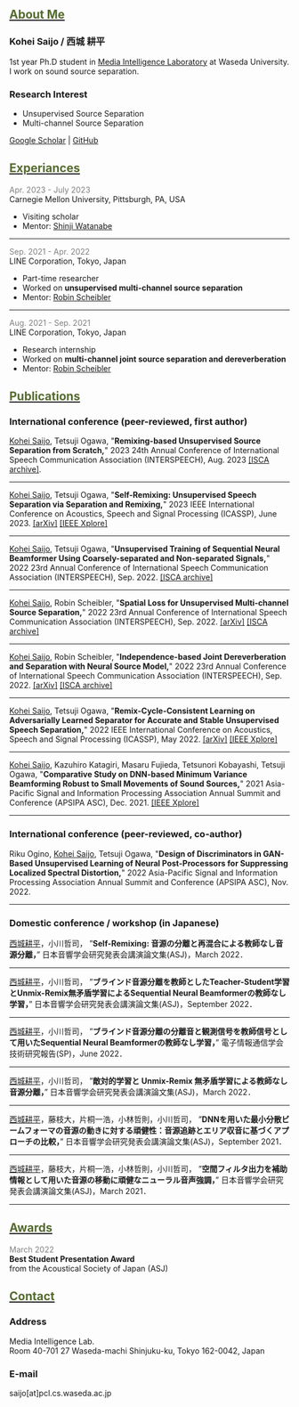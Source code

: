 ## <u><font color="DarkOliveGreen">About Me</font></u>

### Kohei Saijo / 西城 耕平

1st year Ph.D student in [Media Intelligence Laboratory](http://www.pcl.cs.waseda.ac.jp/) at Waseda University.
I work on sound source separation.

### Research Interest
* Unsupervised Source Separation
* Multi-channel Source Separation
 

[Google Scholar](https://scholar.google.com/citations?user=ptyPzY4AAAAJ&hl=ja&oi=ao) | 
[GitHub](https://github.com/kohei0209)


## <u><font color="DarkOliveGreen">Experiances</font></u>

<span style="color: Gray; ">Apr. 2023 - July 2023</span>  
Carnegie Mellon University, Pittsburgh, PA, USA
* Visiting scholar
* Mentor: [Shinji Watanabe](https://sites.google.com/view/shinjiwatanabe)

---

<span style="color: Gray; ">Sep. 2021 - Apr. 2022</span>  
LINE Corporation, Tokyo, Japan
* Part-time researcher
* Worked on **unsupervised multi-channel source separation**
* Mentor: [Robin Scheibler](http://www.robinscheibler.org/)

---

<span style="color: Gray; ">Aug. 2021 - Sep. 2021</span>  
LINE Corporation, Tokyo, Japan
* Research internship
* Worked on **multi-channel joint source separation and dereverberation**
* Mentor: [Robin Scheibler](http://www.robinscheibler.org/)


## <u><font color="DarkOliveGreen">Publications</font></u>

### International conference (peer-reviewed, first author)

<u>Kohei Saijo</u>, Tetsuji Ogawa, 
"**Remixing-based Unsupervised Source Separation from Scratch,**"
2023 24th Annual Conference of International Speech Communication Association (INTERSPEECH), Aug. 2023
[[ISCA archive]](https://www.isca-speech.org/archive/interspeech_2023/saijo23_interspeech.html).

---

<u>Kohei Saijo</u>, Tetsuji Ogawa, 
"**Self-Remixing: Unsupervised Speech Separation via Separation and Remixing,**"
2023 IEEE International Conference on Acoustics, Speech and Signal Processing (ICASSP), June 2023. 
[[arXiv]](https://arxiv.org/abs/2211.10194) [[IEEE Xplore]](https://ieeexplore.ieee.org/abstract/document/10095596)

---

<u>Kohei Saijo</u>, Tetsuji Ogawa, 
"**Unsupervised Training of Sequential Neural Beamformer Using Coarsely-separated and Non-separated Signals,**"
2022 23rd Annual Conference of International Speech Communication Association (INTERSPEECH), Sep. 2022.
[[ISCA archive]](https://www.isca-speech.org/archive/interspeech_2022/saijo22c_interspeech.html)

---

<u>Kohei Saijo</u>, Robin Scheibler,
"**Spatial Loss for Unsupervised Multi-channel Source Separation,**"
2022 23rd Annual Conference of International Speech Communication Association (INTERSPEECH), Sep. 2022.
 [[arXiv]](https://arxiv.org/abs/2204.00210) [[ISCA archive]](https://www.isca-speech.org/archive/interspeech_2022/saijo22b_interspeech.html)

---

<u>Kohei Saijo</u>, Robin Scheibler,
"**Independence-based Joint Dereverberation and Separation with Neural Source Model,**"
2022 23rd Annual Conference of International Speech Communication Association (INTERSPEECH), Sep. 2022.
 [[arXiv]](http://128.84.21.203/abs/2110.06545) [[ISCA archive]](https://www.isca-speech.org/archive/interspeech_2022/saijo22_interspeech.html)

---

<u>Kohei Saijo</u>, Tetsuji Ogawa, 
"**Remix-Cycle-Consistent Learning on Adversarially Learned Separator for Accurate and Stable Unsupervised Speech Separation,**" 
2022 IEEE International Conference on Acoustics, Speech and Signal Processing (ICASSP), May 2022. 
 [[arXiv]](https://arxiv.org/abs/2203.14080) [[IEEE Xplore]](https://ieeexplore.ieee.org/abstract/document/9746655)

---

<u>Kohei Saijo</u>, Kazuhiro Katagiri, Masaru Fujieda, Tetsunori Kobayashi, Tetsuji Ogawa, 
"**Comparative Study on DNN-based Minimum Variance Beamforming Robust to Small Movements of Sound Sources,**" 
2021 Asia-Pacific Signal and Information Processing Association Annual Summit and Conference (APSIPA ASC), Dec. 2021. 
 [[IEEE Xplore]](https://ieeexplore.ieee.org/abstract/document/9689225)
 
 ---


### International conference (peer-reviewed, co-author)

Riku Ogino, <u>Kohei Saijo</u>, Tetsuji Ogawa,
"**Design of Discriminators in GAN-Based Unsupervised Learning of Neural Post-Processors for Suppressing Localized Spectral Distortion,**"
2022 Asia-Pacific Signal and Information Processing Association Annual Summit and Conference (APSIPA ASC), Nov. 2022. 

---


### Domestic conference / workshop (in Japanese)

<u>西城耕平</u>，小川哲司，
”**Self-Remixing: 音源の分離と再混合による教師なし音源分離，**”
日本音響学会研究発表会講演論文集(ASJ)，March 2022．

---

<u>西城耕平</u>，小川哲司，
”**ブラインド音源分離を教師としたTeacher-Student学習とUnmix-Remix無矛盾学習によるSequential Neural Beamformerの教師なし学習，**”
日本音響学会研究発表会講演論文集(ASJ)，September 2022．

---

<u>西城耕平</u>，小川哲司，
”**ブラインド音源分離の分離音と観測信号を教師信号として用いたSequential Neural Beamformerの教師なし学習，**”
電子情報通信学会技術研究報告(SP)，June 2022．

---

<u>西城耕平</u>，小川哲司，
”**敵対的学習と Unmix-Remix 無矛盾学習による教師なし音源分離，**”
日本音響学会研究発表会講演論文集(ASJ)，March 2022．

---

<u>西城耕平</u>，藤枝大，片桐一浩，小林哲則，小川哲司，
”**DNNを用いた最小分散ビームフォーマの音源の動きに対する頑健性：音源追跡とエリア収音に基づくアプローチの比較，**”
日本音響学会研究発表会講演論文集(ASJ)，September 2021．

---

<u>西城耕平</u>，藤枝大，片桐一浩，小林哲則，小川哲司，
”**空間フィルタ出力を補助情報として用いた音源の移動に頑健なニューラル音声強調，**”
日本音響学会研究発表会講演論文集(ASJ)，March 2021．

---



## <u><font color="DarkOliveGreen">Awards</font></u>

<span style="color: Gray; ">March 2022</span>  
**Best Student Presentation Award**  
from the Acoustical Society of Japan (ASJ)


## <u><font color="DarkOliveGreen">Contact</font></u>

### Address
Media Intelligence Lab.  
Room 40-701 27 Waseda-machi
Shinjuku-ku, Tokyo 162-0042, Japan

### E-mail
saijo[at]pcl.cs.waseda.ac.jp
